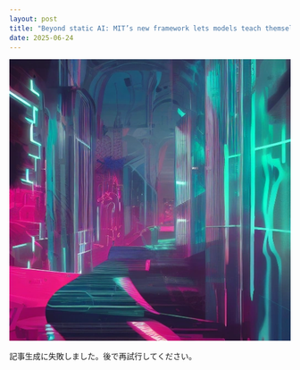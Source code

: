```yaml
---
layout: post
title: "Beyond static AI: MIT’s new framework lets models teach themselves"
date: 2025-06-24
---
```


![記事画像](assets/images/20250624_ai.png)

記事生成に失敗しました。後で再試行してください。
